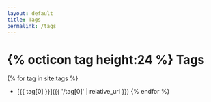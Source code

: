 ```yaml
---
layout: default
title: Tags
permalink: /tags
---
```


# {% octicon tag height:24 %} Tags

<!-- markdownlint-disable MD032 -->

{% for tag in site.tags %}
- [{{ tag[0] }}]({{ '/tag[0]' | relative_url }})
{% endfor %}

<!-- markdownlint restore -->
